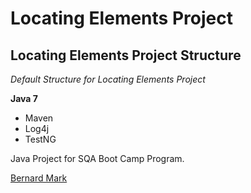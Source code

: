 # Locating Elements Project
## Locating Elements Project Structure

*Default Structure for Locating Elements Project*

**Java 7**

* Maven
* Log4j
* TestNG

Java Project for SQA Boot Camp Program.

[Bernard Mark](http://sqasolution.com)
